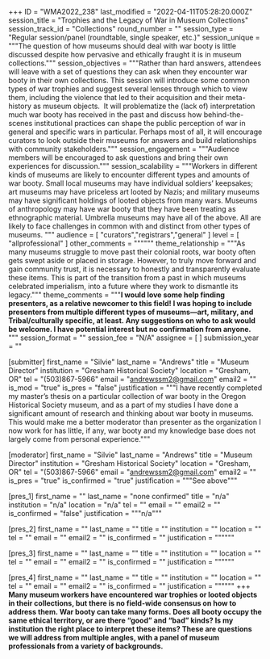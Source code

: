 +++
ID = "WMA2022_238"
last_modified = "2022-04-11T05:28:20.000Z"
session_title = "Trophies and the Legacy of War in Museum Collections"
session_track_id = "Collections"
round_number = ""
session_type = "Regular session/panel (roundtable, single speaker, etc.)"
session_unique = """The question of how museums should deal with war booty is little discussed despite how pervasive and ethically fraught it is in museum collections."""
session_objectives = """Rather than hard answers, attendees will leave with a set of questions they can ask when they encounter war booty in their own collections. This session will introduce some common types of war trophies and suggest several lenses through which to view them, including the violence that led to their acquisition and their meta-history as museum objects.  It will problematize the (lack of) interpretation much war booty has received in the past and discuss how behind-the-scenes institutional practices can shape the public perception of war in general and specific wars in particular. Perhaps most of all, it will encourage curators to look outside their museums for answers and build relationships with community stakeholders."""
session_engagement = """Audience members will be encouraged to ask questions and bring their own experiences for discussion."""
session_scalability = """Workers in different kinds of museums are likely to encounter different types and amounts of war booty. Small local museums may have individual soldiers’ keepsakes; art museums may have priceless art looted by Nazis; and military museums may have significant holdings of looted objects from many wars. Museums of anthropology may have war booty that they have been treating as ethnographic material. Umbrella museums may have all of the above. All are likely to face challenges in common with and distinct from other types of museums.
"""
audience = [ "curators","registrars","general" ]
level = [ "allprofessional" ]
other_comments = """"""
theme_relationship = """As many museums struggle to move past their colonial roots, war booty often gets swept aside or placed in storage.  However, to truly move forward and gain community trust, it is necessary to honestly and transparently evaluate these items. This is part of the transition from a past in which museums celebrated imperialism, into a future where they work to dismantle its legacy."""
theme_comments = """**I would love some help finding presenters, as a relative newcomer to this field! I was hoping to include presenters from multiple different types of museums—art, military, and Tribal/culturally specific, at least. Any suggestions on who to ask would be welcome. I have potential interest but no confirmation from anyone.**
"""
session_format = ""
session_fee = "N/A"
assignee = [  ]
submission_year = ""

[submitter]
first_name = "Silvie"
last_name = "Andrews"
title = "Museum Director"
institution = "Gresham Historical Society"
location = "Gresham, OR"
tel = "(503)867-5966"
email = "andrewssm2@gmail.com"
email2 = ""
is_mod = "true"
is_pres = "false"
justification = """I have recently completed my master’s thesis on a particular collection of war booty in the Oregon Historical Society museum, and as a part of my studies I have done a significant amount of research and thinking about war booty in museums. This would make me a better moderator than presenter as the organization I now work for has little, if any, war booty and my knowledge base does not largely come from personal experience."""

[moderator]
first_name = "Silvie"
last_name = "Andrews"
title = "Museum Director"
institution = "Gresham Historical Society"
location = "Gresham, OR"
tel = "(503)867-5966"
email = "andrewssm2@gmail.com"
email2 = ""
is_pres = "true"
is_confirmed = "true"
justification = """See above"""

[pres_1]
first_name = ""
last_name = "none confirmed"
title = "n/a"
institution = "n/a"
location = "n/a"
tel = ""
email = ""
email2 = ""
is_confirmed = "false"
justification = """n/a"""

[pres_2]
first_name = ""
last_name = ""
title = ""
institution = ""
location = ""
tel = ""
email = ""
email2 = ""
is_confirmed = ""
justification = """"""

[pres_3]
first_name = ""
last_name = ""
title = ""
institution = ""
location = ""
tel = ""
email = ""
email2 = ""
is_confirmed = ""
justification = """"""

[pres_4]
first_name = ""
last_name = ""
title = ""
institution = ""
location = ""
tel = ""
email = ""
email2 = ""
is_confirmed = ""
justification = """"""
+++
**Many museum workers have encountered war trophies or looted objects in their collections, but there is no field-wide consensus on how to address them. War booty can take many forms. Does all booty occupy the same ethical territory, or are there “good” and “bad” kinds? Is my institution the right place to interpret these items? These are questions we will address from multiple angles, with a panel of museum professionals from a variety of backgrounds.**
